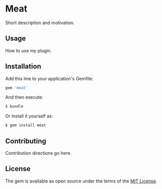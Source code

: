 # Meat
Short description and motivation.

## Usage
How to use my plugin.

## Installation
Add this line to your application's Gemfile:

```ruby
gem 'meat'
```

And then execute:
```bash
$ bundle
```

Or install it yourself as:
```bash
$ gem install meat
```

## Contributing
Contribution directions go here.

## License
The gem is available as open source under the terms of the [MIT License](http://opensource.org/licenses/MIT).
